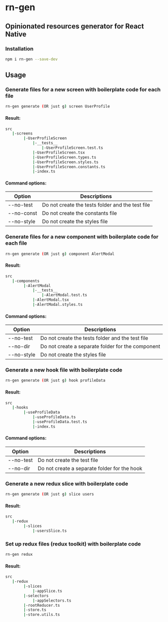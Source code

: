 # rn-gen

## Opinionated resources generator for React Native

### Installation

```bash
npm i rn-gen --save-dev
```

## Usage

### Generate files for a new screen with boilerplate code for each file

```bash
rn-gen generate (OR just g) screen UserProfile
```

#### Result:

```bash
src
   |-screens
        |-UserProfileScreen
            |-__tests__
                |-UserProfileScreen.test.ts
            |-UserProfileScreen.tsx
            |-UserProfileScreen.types.ts
            |-UserProfileScreen.styles.ts
            |-UserProfileScreen.constants.ts
            |-index.ts
```

#### Command options:

| Option     | Descriptions                                     |
| ---------- | ------------------------------------------------ |
| --no-test  | Do not create the tests folder and the test file |
| --no-const | Do not create the constants file                 |
| --no-style | Do not create the styles file                    |

### Generate files for a new component with boilerplate code for each file

```bash
rn-gen generate (OR just g) component AlertModal
```

#### Result:

```bash
src
   |-components
        |-AlertModal
            |-__tests__
                |-AlertModal.test.ts
            |-AlertModal.tsx
            |-AlertModal.styles.ts
```

#### Command options:

| Option     | Descriptions                                      |
| ---------- | ------------------------------------------------- |
| --no-test  | Do not create the tests folder and the test file  |
| --no-dir   | Do not create a separate folder for the component |
| --no-style | Do not create the styles file                     |

### Generate a new hook file with boilerplate code

```bash
rn-gen generate (OR just g) hook profileData
```

#### Result:

```bash
src
   |-hooks
        |-useProfileData
            |-useProfileData.ts
            |-useProfileData.test.ts
            |-index.ts
```

#### Command options:

| Option    | Descriptions                                 |
| --------- | -------------------------------------------- |
| --no-test | Do not create the test file                  |
| --no-dir  | Do not create a separate folder for the hook |

### Generate a new redux slice with boilerplate code

```bash
rn-gen generate (OR just g) slice users
```

#### Result:

```bash
src
   |-redux
        |-slices
            |-usersSlice.ts
```

### Set up redux files (redux toolkit) with boilerplate code

```bash
rn-gen redux
```

#### Result:

```bash
src
   |-redux
        |-slices
            |-appSlice.ts
        |-selectors
            |-appSelectors.ts
        |-rootReducer.ts
        |-store.ts
        |-store.utils.ts
```
